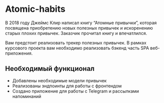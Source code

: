 # Atomic-habits

В 2018 году Джеймс Клир написал книгу “Атомные привычки”, которая посвящена приобретению новых полезных привычек и
искоренению старых плохих привычек. Заказчик прочитал книгу и впечатлился.

Вам предстоит реализовать трекер полезных привычек. В рамках курсового проекта вам необходимо реализовать бэкенд часть
SPA веб-приложения.

## Необходимый функционал

- Добавлены необходимые модели привычек
- Реализованы эндпоинты для работы с фронтендом
- Создано приложение для работы с Telegram и рассылками напоминаний